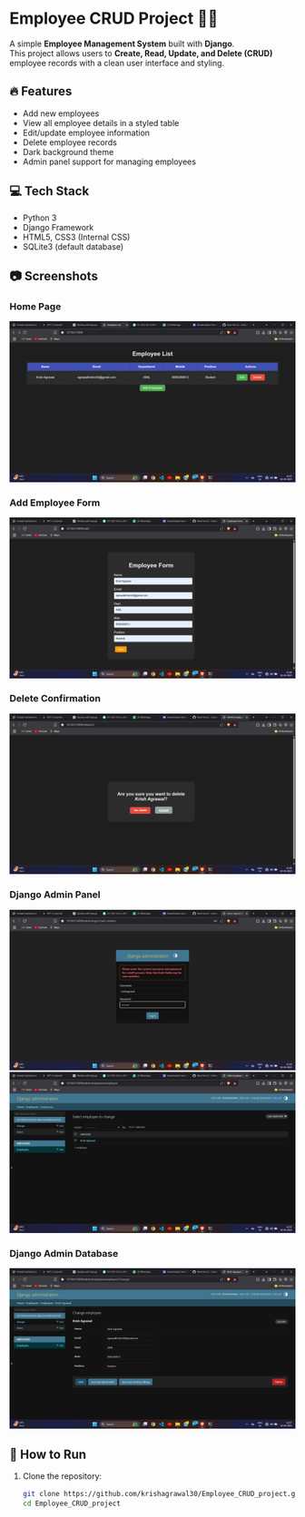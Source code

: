 # Employee CRUD Project 🧑‍💻

A simple **Employee Management System** built with **Django**.  
This project allows users to **Create, Read, Update, and Delete (CRUD)** employee records with a clean user interface and styling.

## 🔥 Features

- Add new employees
- View all employee details in a styled table
- Edit/update employee information
- Delete employee records
- Dark background theme
- Admin panel support for managing employees

## 💻 Tech Stack

- Python 3
- Django Framework
- HTML5, CSS3 (Internal CSS)
- SQLite3 (default database)

## 📷 Screenshots

### Home Page
![Screenshot](employee_crud/screenshot/Screenshot%20(21).png)

### Add Employee Form
![Screenshot](employee_crud/screenshot/Screenshot%20(22).png)

### Delete Confirmation
![Screenshot](employee_crud/screenshot/Screenshot%20(23).png)

### Django Admin Panel
![Screenshot](employee_crud/screenshot/Screenshot%20(24).png)
![Screenshot](employee_crud/screenshot/Screenshot%20(25).png)

### Django Admin Database
![Screenshot](employee_crud/screenshot/Screenshot%20(26).png)

## 🚀 How to Run

1. Clone the repository:
   ```bash
   git clone https://github.com/krishagrawal30/Employee_CRUD_project.git
   cd Employee_CRUD_project
